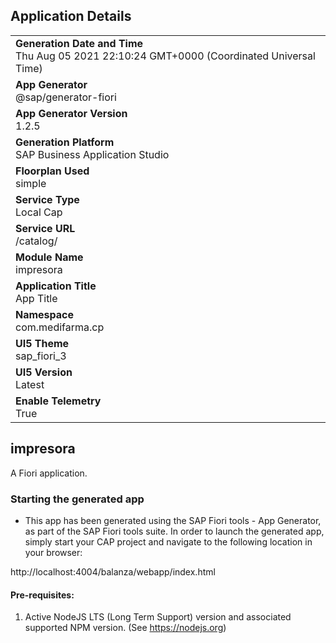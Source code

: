## Application Details
|               |
| ------------- |
|**Generation Date and Time**<br>Thu Aug 05 2021 22:10:24 GMT+0000 (Coordinated Universal Time)|
|**App Generator**<br>@sap/generator-fiori|
|**App Generator Version**<br>1.2.5|
|**Generation Platform**<br>SAP Business Application Studio|
|**Floorplan Used**<br>simple|
|**Service Type**<br>Local Cap|
|**Service URL**<br>/catalog/
|**Module Name**<br>impresora|
|**Application Title**<br>App Title|
|**Namespace**<br>com.medifarma.cp|
|**UI5 Theme**<br>sap_fiori_3|
|**UI5 Version**<br>Latest|
|**Enable Telemetry**<br>True|

## impresora

A Fiori application.

### Starting the generated app

-   This app has been generated using the SAP Fiori tools - App Generator, as part of the SAP Fiori tools suite.  In order to launch the generated app, simply start your CAP project and navigate to the following location in your browser:

http://localhost:4004/balanza/webapp/index.html

#### Pre-requisites:

1. Active NodeJS LTS (Long Term Support) version and associated supported NPM version.  (See https://nodejs.org)


